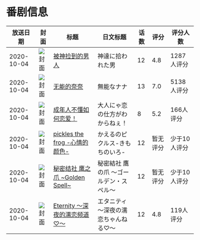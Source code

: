 # 番剧信息

|放送日期|封面|标题|日文标题|话数|评分|评分人数|
|---|---|---|---|---|---|---|
|2020-10-04|![封面](https://lain.bgm.tv/pic/cover/c/8a/1e/300685_bBjjU.jpg)|[被神捡到的男人](https://bangumi.tv/subject/300685)|神達に拾われた男|12|4.8|1287人评分|
|2020-10-04|![封面](https://lain.bgm.tv/pic/cover/c/02/7e/302418_r262i.jpg)|[无能的奈奈](https://bangumi.tv/subject/302418)|無能なナナ|13|7.0|5138人评分|
|2020-10-04|![封面](https://bangumi.tv/img/no_icon_subject.png)|[成年人不懂如何恋爱！](https://bangumi.tv/subject/314312)|大人にゃ恋の仕方がわからねぇ！|8|5.2|166人评分|
|2020-10-04|![封面](https://lain.bgm.tv/pic/cover/c/cd/2f/315773_NrTbn.jpg)|[pickles the frog -心情的颜色-](https://bangumi.tv/subject/315773)|かえるのピクルス-きもちのいろ-|12|暂无评分|少于10人评分|
|2020-10-04|![封面](https://lain.bgm.tv/pic/cover/c/b8/c4/316103_LD2VT.jpg)|[秘密结社 鹰之爪 ~Golden Spell~](https://bangumi.tv/subject/316103)|秘密結社 鷹の爪 ～ゴールデン・スペル～|12|暂无评分|少于10人评分|
|2020-10-04|![封面](https://bangumi.tv/img/no_icon_subject.png)|[Eternity ～深夜的濡恋频道♡～](https://bangumi.tv/subject/316106)|エタニティ ～深夜の濡恋ちゃんねる♡～|12|4.8|119人评分|
